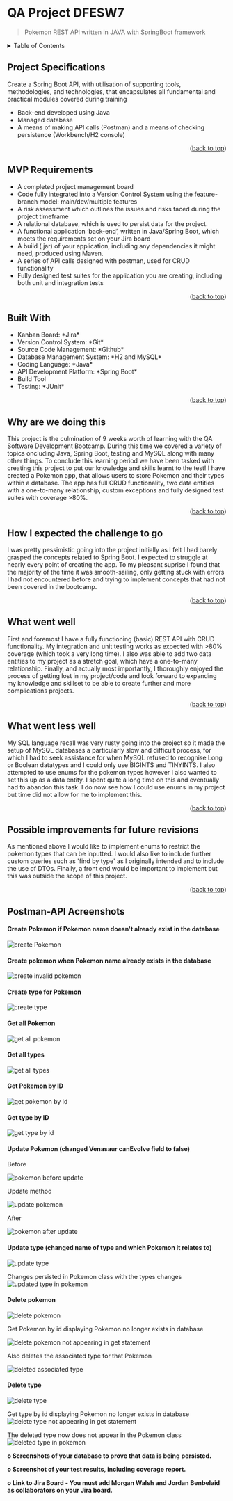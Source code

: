 <div id="top"></div>


<!--HEAD OF PROJECT -->
# QA Project DFESW7
>Pokemon REST API written in JAVA with SpringBoot framework


<!-- TABLE OF CONTENTS -->
<details>
  <summary>Table of Contents</summary>
  <ol>
    <li><a href="#Project-Specifications">Project Specifications</a></li>
    <li><a href="#MVP-Requirements"> MVP Requirements</a></li>
    <li><a href="#Built-with">Built With</a></li>
    <li><a href="#Why-are-we-doing-this">Why are we doing this?</a></li>
    <li><a href="#How-I-expected-the-challenge-to-go">How I expected the challenge to go</a></li>
    <li><a href="#what-went-well">What went well</a></li>
    <li><a href="#What-went-less-well">What went less well/a></li>
    <li><a href="#Possible-improvements-for-future-revisions">Possible improvements for future revisions</a></li>
    <li><a href="#Postman---API-Screenshots">Postman-API Screenshots</a></li>
    <li><a href="#Database-screenshots-to-show-Data-is-being-persistence">Screenshots to show data is being persisted in database</a></li>
    <li><a href="#Link-to-my-jira-board">Link to my Jira board</a></li>
  </ol>
</details>

<!-- About the project -->

## Project Specifications

Create a Spring Boot API, with utilisation of supporting tools, methodologies, and technologies, that encapsulates all fundamental and practical modules covered during training
<ul>
  <li> Back-end developed using Java</li>
  <li> Managed database</li>
  <li> A means of making API calls (Postman) and a means of checking persistence (Workbench/H2 console)</li>
</ul>

<p align="right">(<a href="#top">back to top</a>)</p>
    
## MVP Requirements
<ul>
  <li>A completed project management board </li>
  <li>Code fully integrated into a Version Control System using the feature-branch model: main/dev/multiple features</li>
  <li>A risk assessment which outlines the issues and risks faced during the project timeframe </li>
  <li>A relational database, which is used to persist data for the project. </li>
  <li>A functional application ‘back-end’, written in Java/Spring Boot, which meets the requirements set on your Jira board</li>
  <li>A build (.jar) of your application, including any dependencies it might need, produced using Maven. </li>
  <li>A series of API calls designed with postman, used for CRUD functionality </li>
  <li>Fully designed test suites for the application you are creating, including both unit and integration tests</li>
</ul>

<p align="right">(<a href="#top">back to top</a>)</p>


## Built With
<ul>
  <li>Kanban Board: *Jira* </li>
  <li>Version Control System: *Git* </li>
  <li>Source Code Management: *Github* </li>
  <li>Database Management System: *H2 and MySQL* </li>
  <li>Coding Language: *Java* </li>
  <li>API Development Platform: *Spring Boot* </li>
  <li>Build Tool </li>
  <li>Testing: *JUnit* </li>
</ul>

<p align="right">(<a href="#top">back to top</a>)</p>

## Why are we doing this
This project is the culmination of 9 weeks worth of learning with the QA Software Development Bootcamp. During this time we covered a variety of topics oncluding Java, Spring Boot, testing and MySQL along with many other things. To conclude this learning period we have been tasked with creating this project to put our knowledge and skills learnt to the test!
I have created a Pokemon app, that allows users to store Pokemon and their types within a database. The app has full CRUD functionality, two data entities with a one-to-many relationship, custom exceptions and fully designed test suites with coverage >80%.

<p align="right">(<a href="#top">back to top</a>)</p>

## How I expected the challenge to go
I was pretty pessimistic going into the project initially as I felt I had barely grasped the concepts related to Spring Boot. I expected to struggle at nearly every point of creating the app. To my pleasant suprise I found that the majority of the time it was smooth-sailing, only getting stuck with errors I had not encountered before and trying to implement concepts that had not been covered in the bootcamp.

<p align="right">(<a href="#top">back to top</a>)</p>

## What went well
First and foremost I have a fully functioning (basic) REST API with CRUD functionality. My integration and unit testing works as expected with >80% coverage (which took a very long time). I also was able to add two data entities to my project as a stretch goal, which have a one-to-many relationship.
Finally, and actually most importantly, I thoroughly enjoyed the process of getting lost in my project/code and look forward to expanding my knowledge and skillset to be able to create further and more complications projects.

<p align="right">(<a href="#top">back to top</a>)</p>


## What went less well
My SQL language recall was very rusty going into the project so it made the setup of MySQL databases a particularly slow and difficult process, for which I had to seek assistance for when MySQL refused to recognise Long or Boolean datatypes and I could only use BIGINTS and TINYINTS. I also attempted to use enums for the pokemon types however I also wanted to set this up as a data entity. I spent quite a long time on this and eventually had to abandon this task. I do now see how I could use enums in my project but time did not allow for me to implement this.

<p align="right">(<a href="#top">back to top</a>)</p>

## Possible improvements for future revisions
As mentioned above I would like to implement enums to restrict the pokemon types that can be inputted. I would also like to include further custom queries such as 'find by type' as I originally intended and to include the use of DTOs. Finally, a front end would be important to implement but this was outside the scope of this project.

<p align="right">(<a href="#top">back to top</a>)</p>

## Postman-API Acreenshots
#### Create Pokemon if Pokemon name doesn't already exist in the database
![create Pokemon](https://user-images.githubusercontent.com/94956101/152327662-514c799e-18c9-4efb-83c7-72039ac6840c.png)

#### Create pokemon when Pokemon name already exists in the database
![create invalid pokemon](https://user-images.githubusercontent.com/94956101/152328208-5df2f834-f381-486f-b7c6-cdc7024317b5.png)

#### Create type for Pokemon
![create type](https://user-images.githubusercontent.com/94956101/152328005-68fababa-097b-4849-b0b8-e181f4176e19.png)

#### Get all Pokemon
![get all pokemon](https://user-images.githubusercontent.com/94956101/152328707-ca0b0539-7d01-439d-9a18-d64de66b7bfe.png)

#### Get all types
![get all types](https://user-images.githubusercontent.com/94956101/152333620-293fe9f2-6b51-44e7-beef-6f3d0b55fde3.png)

#### Get Pokemon by ID
![get pokemon by id](https://user-images.githubusercontent.com/94956101/152329608-856f6958-cbc9-4858-9b18-6c0853f91566.png)


#### Get type by ID
![get type by id](https://user-images.githubusercontent.com/94956101/152329432-b8261c22-c809-455b-91e5-44e52df7781b.png)

#### Update Pokemon (changed Venasaur canEvolve field to false)
Before

![pokemon before update](https://user-images.githubusercontent.com/94956101/152333961-aa360e57-1a61-4a83-b766-d8313ed3f39a.png)


Update method

![update pokemon](https://user-images.githubusercontent.com/94956101/152334161-b5848381-fd08-4796-8e3a-ce44bd65e603.png)


After

![pokemon after update](https://user-images.githubusercontent.com/94956101/152334204-b1a060e8-ea5a-4d2b-8b29-220ada30694a.png)


#### Update type (changed name of type and which Pokemon it relates to)
![update type](https://user-images.githubusercontent.com/94956101/152330254-65a7e154-7694-46ff-984f-900af538527d.png)

Changes persisted in Pokemon class with the types changes
![updated type in pokemon](https://user-images.githubusercontent.com/94956101/152330348-91f80c29-2f40-4613-88e9-8db601697b0b.png)

#### Delete pokemon
![delete pokemon](https://user-images.githubusercontent.com/94956101/152330914-0aaf08d6-509d-40f3-8407-6978ea318b13.png)


Get Pokemon by id displaying Pokemon no longer exists in database

![delete pokemon not appearing in get statement](https://user-images.githubusercontent.com/94956101/152331010-38b77dbb-1894-44eb-828d-002de906df9a.png)


Also deletes the associated type for that Pokemon

![deleted associated type](https://user-images.githubusercontent.com/94956101/152331418-a4f4b937-e32a-4525-84e0-b55f9a1474f6.png)


#### Delete type
![delete type](https://user-images.githubusercontent.com/94956101/152331543-34d8f087-0378-4508-bd95-b67d3ec3c3b1.png)

Get type by id displaying Pokemon no longer exists in database
![delete type not appearing in get statement](https://user-images.githubusercontent.com/94956101/152331620-c31ca58b-7fa2-4a59-8bcf-0f6b2b955faf.png)

The deleted type now does not appear in the Pokemon class
![deleted type in pokemon](https://user-images.githubusercontent.com/94956101/152331844-2fd08363-d129-41a1-b546-a494aa8dfec7.png)


<p><b>o	Screenshots of your database to prove that data is being persisted.</b></p>

<p><b>o	Screenshot of your test results, including coverage report.</b></p>

<p></p>
<p><b>o	Link to Jira Board - You must add Morgan Walsh and Jordan Benbelaid as collaborators on your Jira board. </b></p>

